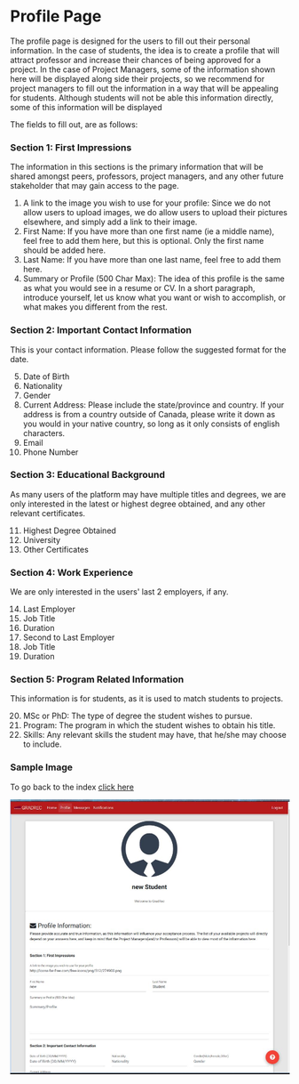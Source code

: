 # Profile Page
The profile page is designed for the users to fill out their personal information. In the case of students, the idea is to create a profile that will attract professor and increase their chances of being approved for a project. In the case of Project Managers, some of the information shown here will be displayed along side their projects, so we recommend for project managers to fill out the information in a way that will be appealing for students. Although students will not be able this information directly, some of this information will be displayed 

The fields to fill out, are as follows:

### Section 1: First Impressions

The information in this sections is the primary information that will be shared amongst peers, professors, project managers, and any other future stakeholder that may gain access to the page.   

1. A link to the image you wish to use for your profile: Since we do not allow users to upload images, we do allow users to upload their pictures elsewhere, and simply add a link to their image. 
2. First Name: If you have more than one first name (ie a middle name), feel free to add them here, but this is optional. Only the first name should be added here.
3. Last Name: If you have more than one last name, feel free to add them here.
4. Summary or Profile (500 Char Max): The idea of this profile is the same as what you would see in a resume or CV. In a short paragraph, introduce yourself, let us know what you want or wish to accomplish, or what makes you different from the rest.

### Section 2: Important Contact Information

This is your contact information. Please follow the suggested format for the date.

5. Date of Birth
6. Nationality
7. Gender
8. Current Address: Please include the state/province and country. If your address is from a country outside of Canada, please write it down as you would in your native country, so long as it only consists of english characters.  
9. Email
10. Phone Number

### Section 3: Educational Background

As many users of the platform may have multiple titles and degrees, we are only interested in the latest or highest degree obtained, and any other relevant certificates. 

11. Highest Degree Obtained
12. University
13. Other Certificates

### Section 4: Work Experience

We are only interested in the users' last 2 employers, if any.  

14. Last Employer 
15. Job Title
16. Duration
17. Second to Last Employer
18. Job Title
19. Duration

### Section 5: Program Related Information

This information is for students, as it is used to match students to projects. 

20. MSc or PhD: The type of degree the student wishes to pursue.
21. Program: The program in which the student wishes to obtain his title.
22. Skills: Any relevant skills the student may have, that he/she may choose to include. 

### Sample Image

To go back to the index [click here](https://github.com/rubencg195/GRADREC)


![alt text](profile.JPG "Edit/View Profile") 
